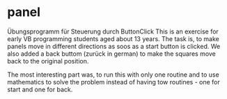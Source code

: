 # panel
Übungsprogramm für Steuerung durch ButtonClick
This is an exercise for early VB programming students aged about 13 years. The task is, to make
panels move in different directions as soos as a start button is clicked. We also added a back
buttom (zurück in german) to make the squares move back to the original position.

The most interesting part was, to run this with only one routine and to use 
mathematics to solve the problem instead of having tow routines - one for start and one for back.

